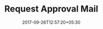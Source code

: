 ---
title: "Request Approval Mail"
date: 2017-09-26T12:57:20+05:30
draft: false
layout: request-approved

---